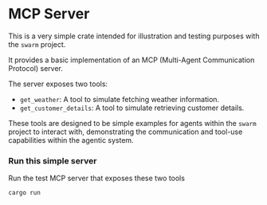 # MCP Server

This is a very simple crate intended for illustration and testing purposes with the `swarm` project.

It provides a basic implementation of an MCP (Multi-Agent Communication Protocol) server.

The server exposes two tools:

*   `get_weather`: A tool to simulate fetching weather information.
*   `get_customer_details`: A tool to simulate retrieving customer details.

These tools are designed to be simple examples for agents within the `swarm` project to interact with, demonstrating the communication and tool-use capabilities within the agentic system.


### **Run this simple server**

Run the test MCP server that exposes these two tools

```bash
cargo run
```